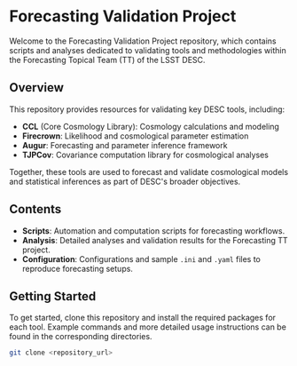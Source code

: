 # Forecasting Validation Project

Welcome to the Forecasting Validation Project repository, which contains scripts and analyses dedicated to validating tools and methodologies within the Forecasting Topical Team (TT) of the LSST DESC.

## Overview

This repository provides resources for validating key DESC tools, including:
- **CCL** (Core Cosmology Library): Cosmology calculations and modeling
- **Firecrown**: Likelihood and cosmological parameter estimation
- **Augur**: Forecasting and parameter inference framework
- **TJPCov**: Covariance computation library for cosmological analyses

Together, these tools are used to forecast and validate cosmological models and statistical inferences as part of DESC's broader objectives. 

## Contents

- **Scripts**: Automation and computation scripts for forecasting workflows.
- **Analysis**: Detailed analyses and validation results for the Forecasting TT project.
- **Configuration**: Configurations and sample `.ini` and `.yaml` files to reproduce forecasting setups.

## Getting Started

To get started, clone this repository and install the required packages for each tool. Example commands and more detailed usage instructions can be found in the corresponding directories.

```bash
git clone <repository_url>
